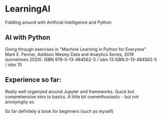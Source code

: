 # LearningAI
Fiddling around with Artificial Intelligence and Python

## AI with Python 
Going through exercises in "Machine Learning in Python for Everyone"
Mark E. Fenner, Addison Wesley Data and Analytics Series, 2019 (sometimes 2020).
ISBN 978-0-13-484562-3 / isbn 13
ISBN 0-13-484562-5 / isbn 10

## Experience so far:
Really well organized around Jupyter and frameworks.
Quick but comprehensive intro to basics.
A little bit overenthusiastic - but not annoyingliy so.

So far definitely a book for beginners (such as myself)
